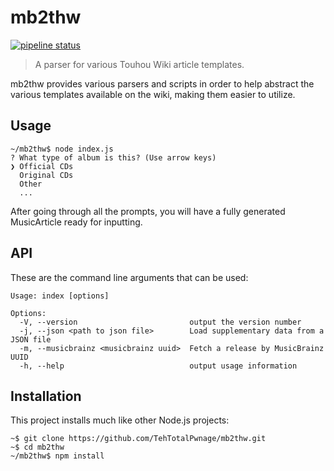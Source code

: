 # mb2thw

[![pipeline status](https://gitlab.com/TehTotalPwnage/mb2thw/badges/master/pipeline.svg)](https://gitlab.com/TehTotalPwnage/mb2thw/commits/master)

> A parser for various Touhou Wiki article templates.

mb2thw provides various parsers and scripts in order to help abstract the various
templates available on the wiki, making them easier to utilize.

## Usage
```
~/mb2thw$ node index.js
? What type of album is this? (Use arrow keys)
❯ Official CDs
  Original CDs
  Other
  ...
```
After going through all the prompts, you will have a fully generated MusicArticle
ready for inputting.

## API
These are the command line arguments that can be used:
```
Usage: index [options]

Options:
  -V, --version                         output the version number
  -j, --json <path to json file>        Load supplementary data from a JSON file
  -m, --musicbrainz <musicbrainz uuid>  Fetch a release by MusicBrainz UUID
  -h, --help                            output usage information
```

## Installation
This project installs much like other Node.js projects:
```
~$ git clone https://github.com/TehTotalPwnage/mb2thw.git
~$ cd mb2thw
~/mb2thw$ npm install
```

